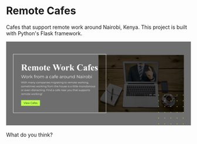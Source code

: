 # Remote Cafes
Cafes that support remote work around Nairobi, Kenya.
This project is built with Python's Flask framework.

![Screenshot](./screenshot.png)

What do you think?

